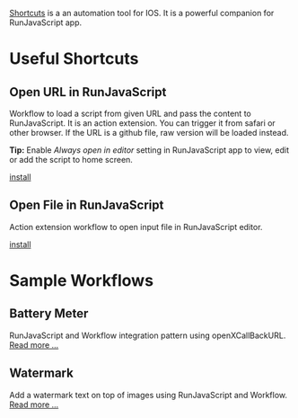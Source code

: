 [Shortcuts](https://support.apple.com/en-us/HT208309) is a an automation tool for IOS. It is a powerful companion for RunJavaScript app. 

# Useful Shortcuts

## Open URL in RunJavaScript
Workflow to load a script from given URL and pass the content to RunJavaScript. It is an action extension. You can trigger it from safari or other browser. If the URL is a github file, raw version will be loaded instead. 

**Tip:** Enable _Always open in editor_ setting in RunJavaScript app to view, edit or add the script to home screen.

[install](https://workflow.is/workflows/c987d903fcbc49a79c9f4d975e88e879)

## Open File in RunJavaScript
Action extension workflow to open input file in RunJavaScript editor.

[install](https://workflow.is/workflows/f0a95bb06a6a43b8857789abb0a796ef)

# Sample Workflows
## Battery Meter
RunJavaScript and Workflow integration pattern using openXCallBackURL. [Read more ...](battery-meter/README.md)

## Watermark
Add a watermark text on top of images using RunJavaScript and Workflow. [Read more ...](watermark/README.md)
